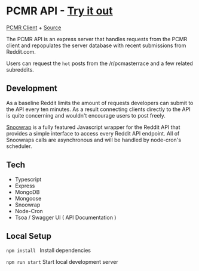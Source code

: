 # PCMR API - [Try it out](https://pcmr-api.herokuapp.com/docs/)

[PCMR Client](https://modest-cray-5c4ae9.netlify.com/) + [Source](https://github.com/kingnaranja/pc-master-race)

The PCMR API is an express server that handles requests from the PCMR client and repopulates the server database with recent submissions from Reddit.com.

Users can request the `hot` posts from the /r/pcmasterrace and a few related subreddits.

## Development 

As a baseline Reddit limits the amount of requests developers can submit to the API every ten minutes. As a result connecting clients directly to the API is quite concerning and wouldn't encourage users to post freely. 

[Snoowrap](https://github.com/not-an-aardvark/snoowrap) is a fully featured Javascript wrapper for the Reddit API that provides a simple interface to access every Reddit API endpoint. All of Snoowraps calls are asynchronous and will be handled by node-cron's scheduler.

## Tech 

* Typescript 
* Express 
* MongoDB
* Mongoose 
* Snoowrap
* Node-Cron
* Tsoa / Swagger UI ( API Documentation )



## Local Setup 

 ```npm install ```    Install dependencies 

```npm run start```   Start local development server  

